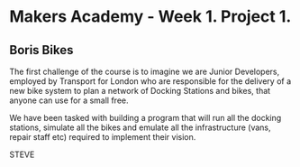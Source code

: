 <h1>Makers Academy - Week 1. Project 1.</h1>

<h2>Boris Bikes</h2>

The first challenge of the course is to imagine we are Junior Developers, employed by Transport for London who are responsible for the delivery of a new bike system to plan a network of Docking Stations and bikes, that anyone can use for a small free.

We have been tasked with building a program that will run all the docking stations, simulate all the bikes and emulate all the infrastructure (vans, repair staff etc) required to implement their vision.

STEVE
